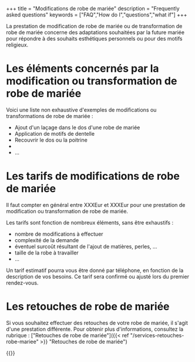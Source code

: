 +++
title = "Modifications de robe de mariée"
description = "Frequently asked questions"
keywords = ["FAQ","How do I","questions","what if"]
+++

La prestation de modification de robe de mariée ou de transformation de robe de mariée concerne des adaptations souhaitées par la future mariée pour répondre à des souhaits esthétiques personnels ou pour des motifs religieux.

Les éléments concernés par la modification ou transformation de robe de mariée
===

Voici une liste non exhaustive d'exemples de modifications ou transformations de robe de mariée : 
- Ajout d'un laçage dans le dos d'une robe de mariée
- Application de motifs de dentelle
- Recouvrir le dos ou la poitrine
- 
- ...


Les tarifs de modifications de robe de mariée
===
Il faut compter en général entre XXXEur et XXXEur pour une prestation de modification ou transformation de robe de mariée.

Les tarifs sont fonction de nombreux éléments, sans être exhaustifs :
- nombre de modifications à effectuer
- complexité de la demande
- éventuel surcoût résultant de l'ajout de matières, perles, ...
- taille de la robe à travailler
- ...

Un tarif estimatif pourra vous être donné par téléphone, en fonction de la description de vos besoins. Ce tarif sera confirmé ou ajusté lors du premier rendez-vous.

Les retouches de robe de mariée
===
Si vous souhaitez effectuer des retouches de votre robe de mariée, il s'agit d'une prestation différente.
Pour obtenir plus d'informations, consultez la rubrique : ["Retouches de robe de mariée"]({{< ref "/services-retouches-robe-mariee" >}} "Retouches de robe de mariée")


{{<contact>}}
